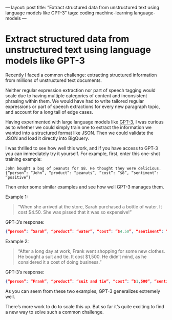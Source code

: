 —
layout: post
title:  “Extract structured data from unstructured text using language models like GPT-3”
tags: coding machine-learning language-models
—

# Extract structured data from unstructured text using language models like GPT-3

Recently I faced a common challenge: extracting structured information from millions of unstructured text documents.

Neither regular expression extraction nor part of speech tagging would scale due to having multiple categories of content and inconsistent phrasing within them. We would have had to write tailored regular expressions or part of speech extractions for every new paragraph topic, and account for a long tail of edge cases.

Having experimented with large language models like [GPT-3](https://beta.openai.com), I was curious as to whether we could simply train one to extract the information we wanted into a structured format like JSON. Then we could validate the JSON and load it directly into BigQuery.

I was thrilled to see how well this work, and if you have access to GPT-3 you can immediately try it yourself. For example, first, enter this one-shot training example:

``` 
John bought a bag of peanuts for $8. He thought they were delicious.
{“person”: “John”, “product”: “peanuts”, “cost”: ”$8”, “sentiment”: “positive”}
```

Then enter some similar examples and see how well GPT-3 manages them.

Example 1:

> “When she arrived at the store, Sarah purchased a bottle of water. It cost $4.50. She was pissed that it was so expensive!” 

GPT-3’s response:

```json
{“person”: “Sarah”, “product”: “water”, “cost”: ”$4.50”, “sentiment”: “negative”}
```

Example 2: 

> “After a long day at work, Frank went shopping for some new clothes. He bought a suit and tie. It cost $1,500. He didn’t mind, as he considered it a cost of doing business.”

GPT-3’s response:

```json
{“person”: “Frank”, “product”: “suit and tie”, “cost”: ”$1,500”, “sentiment”: “neutral”}
```

As you can seem from these two examples, GPT-3 generalizes extremely well.

There’s more work to do to scale this up. But so far it’s quite exciting to find a new way to solve such a common challenge.